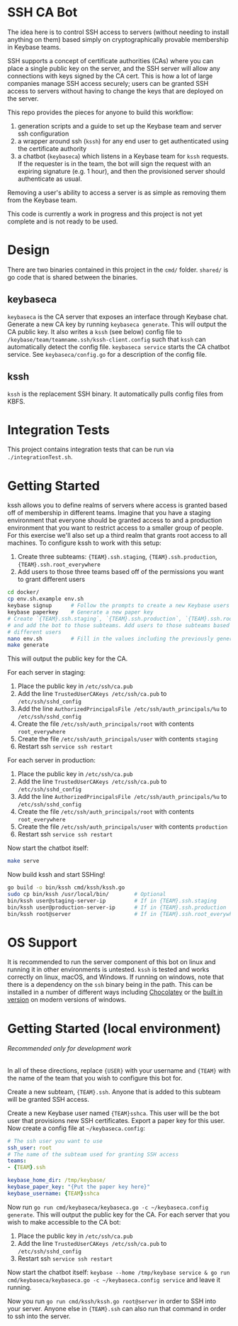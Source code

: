 # SSH CA Bot

The idea here is to control SSH access to servers (without needing to install anything on them) based simply on cryptographically provable membership in Keybase teams. 

SSH supports a concept of certificate authorities (CAs) where you can place a single public key on the server, and the SSH server will allow any connections with keys signed by the CA cert. This is how a lot of large companies manage SSH access securely; users can be granted SSH access to servers without having to change the keys that are deployed on the server. 

This repo provides the pieces for anyone to build this workflow:
1. generation scripts and a guide to set up the Keybase team and server ssh configuration
2. a wrapper around ssh (`kssh`) for any end user to get authenticated using the certificate authority
3. a chatbot (`keybaseca`) which listens in a Keybase team for `kssh` requests. If the requester is in the team, the bot will sign the request with an expiring signature (e.g. 1 hour), and then the provisioned server should authenticate as usual. 

Removing a user's ability to access a server is as simple as removing them from the Keybase team. 

This code is currently a work in progress and this project is not yet complete and is not ready to be used. 

# Design

There are two binaries contained in this project in the `cmd/` folder. `shared/` is go code that is shared between the 
binaries. 

## keybaseca 

`keybaseca` is the CA server that exposes an interface through Keybase chat. Generate a new CA key by running 
`keybaseca generate`. This will output the CA public key. It also writes a `kssh` (see below) config file to 
`/keybase/team/teamname.ssh/kssh-client.config` such that `kssh` can automatically detect the config file. 
`keybaseca service` starts the CA chatbot service. See `keybaseca/config.go` for a description of the config file. 

## kssh

`kssh` is the replacement SSH binary. It automatically pulls config files from KBFS. 

# Integration Tests

This project contains integration tests that can be run via `./integrationTest.sh`. 

# Getting Started 

kssh allows you to define realms of servers where access is granted based off of 
membership in different teams. Imagine that you have a staging environment that everyone should be granted access to and
a production environment that you want to restrict access to a smaller group of people. For this exercise we'll also set
up a third realm that grants root access to all machines. To configure kssh to work with this setup:

1. Create three subteams: `{TEAM}.ssh.staging`, `{TEAM}.ssh.production`, `{TEAM}.ssh.root_everywhere`
2. Add users to those three teams based off of the permissions you want to grant different users

```bash
cd docker/
cp env.sh.example env.sh
keybase signup      # Follow the prompts to create a new Keybase users to use for the SSH CA bot
keybase paperkey    # Generate a new paper key
# Create `{TEAM}.ssh.staging`, `{TEAM}.ssh.production`, `{TEAM}.ssh.root_everywhere` as new Keybase subteams
# and add the bot to those subteams. Add users to those subteams based off of the permissions you wish to grant
# different users
nano env.sh         # Fill in the values including the previously generated paper key
make generate
```

This will output the public key for the CA. 

For each server in staging:

1. Place the public key in `/etc/ssh/ca.pub` 
2. Add the line `TrustedUserCAKeys /etc/ssh/ca.pub` to `/etc/ssh/sshd_config`
3. Add the line `AuthorizedPrincipalsFile /etc/ssh/auth_principals/%u` to `/etc/ssh/sshd_config`
4. Create the file `/etc/ssh/auth_principals/root` with contents `root_everywhere`
5. Create the file `/etc/ssh/auth_principals/user` with contents `staging`
6. Restart ssh `service ssh restart`

For each server in production:

1. Place the public key in `/etc/ssh/ca.pub` 
2. Add the line `TrustedUserCAKeys /etc/ssh/ca.pub` to `/etc/ssh/sshd_config`
3. Add the line `AuthorizedPrincipalsFile /etc/ssh/auth_principals/%u` to `/etc/ssh/sshd_config`
4. Create the file `/etc/ssh/auth_principals/root` with contents `root_everywhere`
5. Create the file `/etc/ssh/auth_principals/user` with contents `production`
6. Restart ssh `service ssh restart`

Now start the chatbot itself:

```bash
make serve
```

Now build kssh and start SSHing!

```bash
go build -o bin/kssh cmd/kssh/kssh.go
sudo cp bin/kssh /usr/local/bin/        # Optional
bin/kssh user@staging-server-ip         # If in {TEAM}.ssh.staging
bin/kssh user@production-server-ip      # If in {TEAM}.ssh.production
bin/kssh root@server                    # If in {TEAM}.ssh.root_everywhere
```

# OS Support

It is recommended to run the server component of this bot on linux and running it in other environments is untested. 
`kssh` is tested and works correctly on linux, macOS, and Windows. If running on windows, note that there is a dependency
on the `ssh` binary being in the path. This can be installed in a number of different ways including 
[Chocolatey](https://chocolatey.org/packages/openssh) or the 
[built in version](https://docs.microsoft.com/en-us/windows-server/administration/openssh/openssh_install_firstuse) on 
modern versions of windows. 

# Getting Started (local environment)
###### Recommended only for development work
In all of these directions, replace `{USER}` with your username and `{TEAM}` with the name of the team that you wish to 
configure this bot for. 

Create a new subteam, `{TEAM}.ssh`. Anyone that is added to this subteam will be granted SSH access. 

Create a new Keybase user named `{TEAM}sshca`. This user will be the bot user that provisions new SSH certificates. 
Export a paper key for this user. Now create a config file at `~/keybaseca.config`:

```yaml
# The ssh user you want to use
ssh_user: root
# The name of the subteam used for granting SSH access
teams: 
- {TEAM}.ssh

keybase_home_dir: /tmp/keybase/
keybase_paper_key: "{Put the paper key here}"
keybase_username: {TEAM}sshca
```

Now run `go run cmd/keybaseca/keybaseca.go -c ~/keybaseca.config generate`. This will output the public key for the CA. 
For each server that you wish to make accessible to the CA bot:

1. Place the public key in `/etc/ssh/ca.pub` 
2. Add the line `TrustedUserCAKeys /etc/ssh/ca.pub` to `/etc/ssh/sshd_config`
3. Restart ssh `service ssh restart`

Now start the chatbot itself: `keybase --home /tmp/keybase service & go run cmd/keybaseca/keybaseca.go -c ~/keybaseca.config service` and leave it running.

Now you run `go run cmd/kssh/kssh.go root@server` in order to SSH into your server. Anyone else in `{TEAM}.ssh` can
also run that command in order to ssh into the server.
